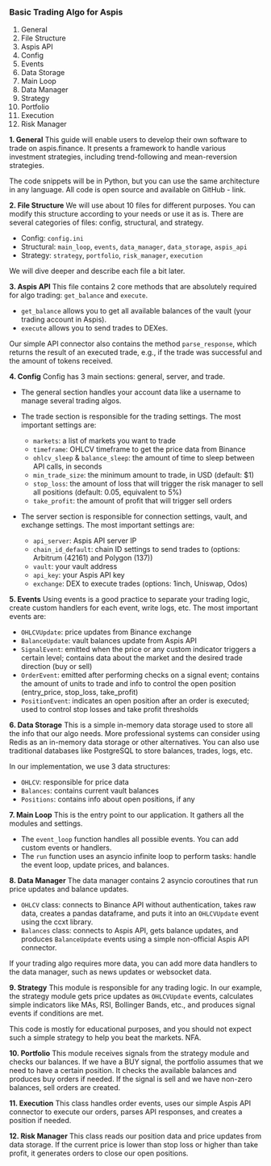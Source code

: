 ### Basic Trading Algo for Aspis

1. General
2. File Structure
3. Aspis API
4. Config
5. Events
6. Data Storage
7. Main Loop
8. Data Manager
9. Strategy
10. Portfolio
11. Execution
12. Risk Manager

**1. General**
This guide will enable users to develop their own software to trade on aspis.finance. It presents a framework to handle various investment strategies, including trend-following and mean-reversion strategies.

The code snippets will be in Python, but you can use the same architecture in any language. All code is open source and available on GitHub - link.

**2. File Structure**
We will use about 10 files for different purposes. You can modify this structure according to your needs or use it as is. There are several categories of files: config, structural, and strategy.

- Config: `config.ini`
- Structural: `main_loop`, `events`, `data_manager`, `data_storage`, `aspis_api`
- Strategy: `strategy`, `portfolio`, `risk_manager`, `execution`

We will dive deeper and describe each file a bit later.

**3. Aspis API**
This file contains 2 core methods that are absolutely required for algo trading: `get_balance` and `execute`.

- `get_balance` allows you to get all available balances of the vault (your trading account in Aspis).
- `execute` allows you to send trades to DEXes.

Our simple API connector also contains the method `parse_response`, which returns the result of an executed trade, e.g., if the trade was successful and the amount of tokens received.

**4. Config**
Config has 3 main sections: general, server, and trade.

- The general section handles your account data like a username to manage several trading algos.
- The trade section is responsible for the trading settings. The most important settings are:
  - `markets`: a list of markets you want to trade
  - `timeframe`: OHLCV timeframe to get the price data from Binance
  - `ohlcv_sleep` & `balance_sleep`: the amount of time to sleep between API calls, in seconds
  - `min_trade_size`: the minimum amount to trade, in USD (default: $1)
  - `stop_loss`: the amount of loss that will trigger the risk manager to sell all positions (default: 0.05, equivalent to 5%)
  - `take_profit`: the amount of profit that will trigger sell orders

- The server section is responsible for connection settings, vault, and exchange settings. The most important settings are:
  - `api_server`: Aspis API server IP
  - `chain_id_default`: chain ID settings to send trades to (options: Arbitrum (42161) and Polygon (137))
  - `vault`: your vault address
  - `api_key`: your Aspis API key
  - `exchange`: DEX to execute trades (options: 1inch, Uniswap, Odos)

**5. Events**
Using events is a good practice to separate your trading logic, create custom handlers for each event, write logs, etc. The most important events are:
- `OHLCVUpdate`: price updates from Binance exchange
- `BalanceUpdate`: vault balances update from Aspis API
- `SignalEvent`: emitted when the price or any custom indicator triggers a certain level; contains data about the market and the desired trade direction (buy or sell)
- `OrderEvent`: emitted after performing checks on a signal event; contains the amount of units to trade and info to control the open position (entry_price, stop_loss, take_profit)
- `PositionEvent`: indicates an open position after an order is executed; used to control stop losses and take profit thresholds

**6. Data Storage**
This is a simple in-memory data storage used to store all the info that our algo needs. More professional systems can consider using Redis as an in-memory data storage or other alternatives. You can also use traditional databases like PostgreSQL to store balances, trades, logs, etc.

In our implementation, we use 3 data structures:
- `OHLCV`: responsible for price data
- `Balances`: contains current vault balances
- `Positions`: contains info about open positions, if any

**7. Main Loop**
This is the entry point to our application. It gathers all the modules and settings. 
- The `event_loop` function handles all possible events. You can add custom events or handlers.
- The `run` function uses an asyncio infinite loop to perform tasks: handle the event loop, update prices, and balances.

**8. Data Manager**
The data manager contains 2 asyncio coroutines that run price updates and balance updates.

- `OHLCV` class: connects to Binance API without authentication, takes raw data, creates a pandas dataframe, and puts it into an `OHLCVUpdate` event using the ccxt library.
- `Balances` class: connects to Aspis API, gets balance updates, and produces `BalanceUpdate` events using a simple non-official Aspis API connector.

If your trading algo requires more data, you can add more data handlers to the data manager, such as news updates or websocket data.

**9. Strategy**
This module is responsible for any trading logic. In our example, the strategy module gets price updates as `OHLCVUpdate` events, calculates simple indicators like MAs, RSI, Bollinger Bands, etc., and produces signal events if conditions are met.

This code is mostly for educational purposes, and you should not expect such a simple strategy to help you beat the markets. NFA.

**10. Portfolio**
This module receives signals from the strategy module and checks our balances. If we have a BUY signal, the portfolio assumes that we need to have a certain position. It checks the available balances and produces buy orders if needed. If the signal is sell and we have non-zero balances, sell orders are created.

**11. Execution**
This class handles order events, uses our simple Aspis API connector to execute our orders, parses API responses, and creates a position if needed.

**12. Risk Manager**
This class reads our position data and price updates from data storage. If the current price is lower than stop loss or higher than take profit, it generates orders to close our open positions.
